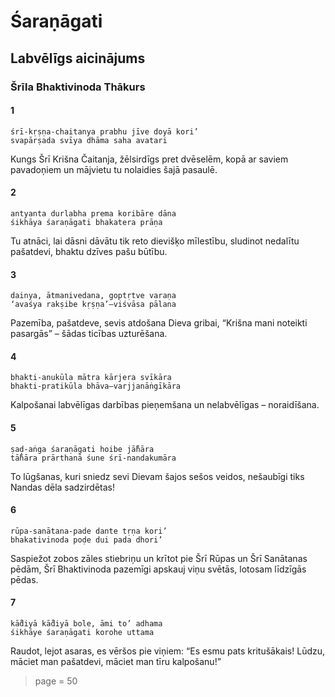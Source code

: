 # Śaraṇāgati

## Labvēlīgs aicinājums

### Šrīla Bhaktivinoda Thākurs

#### 1

    śrī-kṛṣṇa-chaitanya prabhu jīve doyā kori’
    svapārṣada svīya dhāma saha avatari

Kungs Šrī Krišna Čaitanja, žēlsirdīgs pret dvēselēm, kopā ar saviem pavadoņiem un mājvietu tu nolaidies šajā pasaulē.

#### 2

    antyanta durlabha prema koribāre dāna
    śikhāya śaraṇāgati bhakatera prāṇa

Tu atnāci, lai dāsni dāvātu tik reto dievišķo mīlestību, sludinot nedalītu pašatdevi, bhaktu dzīves pašu būtību.

#### 3

    dainya, ātmanivedana, goptṛtve varaṇa
    ‘avaśya rakṣibe kṛṣṇa’—viśvāsa pālana

Pazemība, pašatdeve, sevis atdošana Dieva gribai, “Krišna mani noteikti pasargās” – šādas ticības uzturēšana.

#### 4

    bhakti-anukūla mātra kārjera svīkāra
    bhakti-pratikūla bhāva—varjjanāṅgīkāra

Kalpošanai labvēlīgas darbības pieņemšana un nelabvēlīgas – noraidīšana.

#### 5

    ṣaḍ-aṅga śaraṇāgati hoibe jā̐hāra
    tā̐hāra prārthanā śune śrī-nandakumāra

To lūgšanas, kuri sniedz sevi Dievam šajos sešos veidos, nešaubīgi tiks Nandas dēla sadzirdētas!

#### 6

    rūpa-sanātana-pade dante tṛṇa kori’
    bhakativinoda poḍe dui pada dhori’

Saspiežot zobos zāles stiebriņu un krītot pie Šrī Rūpas un Šrī Sanātanas pēdām, Šrī Bhaktivinoda pazemīgi apskauj viņu svētās, lotosam līdzīgās pēdas.

#### 7

    kā̐diyā kā̐diyā bole, āmi to’ adhama
    śikhāye śaraṇāgati korohe uttama

Raudot, lejot asaras, es vēršos pie viņiem: “Es esmu pats kritušākais! Lūdzu, māciet man pašatdevi, māciet man tīru kalpošanu!”


> page = 50
